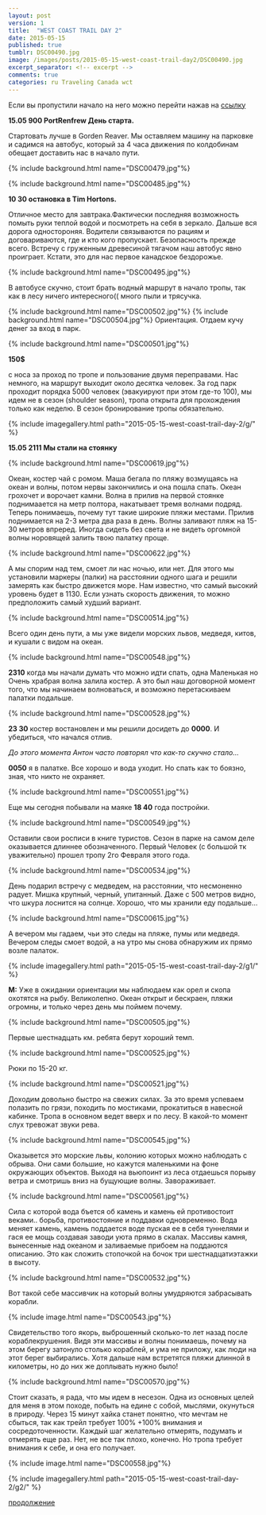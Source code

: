 ```yaml
---
layout: post
version: 1
title:  "WEST COAST TRAIL DAY 2"
date: 2015-05-15
published: true
tumblr: DSC00490.jpg
image: /images/posts/2015-05-15-west-coast-trail-day2/DSC00490.jpg
excerpt_separator: <!-- excerpt -->
comments: true
categories: ru Traveling Canada wct
---
```


Если вы пропустили начало на него можно перейти нажав на [ссылку](/ru/traveling/canada/wct/2015/05/14/west-coast-trail-day-1.html)

**15.05 900 PortRenfrew День старта.**

Стартовать лучше в Gorden Reaver. Мы оставляем машину на парковке и садимся на автобус, который за 4 часа движения по колдобинам обещает доставить нас в начало пути.

<!-- excerpt -->

{% include background.html name="DSC00479.jpg"%}

{% include background.html name="DSC00485.jpg"%}

**10 30 остановка в Tim Hortons.**

Отличное место для завтрака.Фактически последняя возможность помыть руки теплой водой и посмотреть на себя в зеркало. Дальше вся дорога одностороняя. Водители связываются по рациям и договариваются, где и кто кого пропускает. Безопасность прежде всего. Встречу с груженным древесиной тягачом наш автобус явно проиграет. Кстати, это для нас первое канадское бездорожье.

{% include background.html name="DSC00495.jpg"%}

В автобусе скучно, стоит брать водный маршрут в начало тропы, так как в лесу ничего интересного(( много пыли и трясучка.

{% include background.html name="DSC00502.jpg"%}
{% include background.html name="DSC00504.jpg"%}
Ориентация. Отдаем кучу денег за вход в парк.

{% include background.html name="DSC00501.jpg"%}

**150$**

с носа за проход по тропе и пользование двумя переправами. Нас немного, на маршрут выходит около десятка человек.  За год парк проходит порядка 5000 человек (эвакуируют при этом где-то 100),  мы идем не в сезон (shoulder season), тропа открыта для прохождения только как неделю.  В сезон бронирование тропы обязательно.

{% include imagegallery.html path="2015-05-15-west-coast-trail-day-2/g/" %}


**15.05 2111  Мы стали на стоянку**

{% include background.html name="DSC00619.jpg"%}

Океан, костер чай с ромом. Маша бегала по пляжу возмущаясь на океан и волны, потом нервы закончились и она пошла спать. Океан грохочет и ворочает камни. Волна в прилив на первой стоянке поднимаается на метр полтора, накатывает тремя волнами подряд. Теперь понимаешь, почему тут такие широкие пляжи местами. Прилив поднимается на 2-3 метра два раза в день. Волны заливают пляж на 15-30 метров впреред. Иногда сидеть без света и не видеть оргомной волны норовящей залить твою палатку проще.

{% include background.html name="DSC00622.jpg"%}

A мы спорим над тем, смоет ли нас ночью, или нет.
Для этого мы установили маркеры (палки) на расстоянии одного шага и решили замерять как быстро движется море.
Нам известно, что самый высокий уровень будет в 1130. Если узнать скорость движения, то можно предположить самый худший вариант.

{% include background.html name="DSC00514.jpg"%}

Всего один день пути, а мы уже видели морских львов, медведя, китов, и кушали с видом на океан.

{% include background.html name="DSC00548.jpg"%}

**2310** когда мы начали думать что можно идти спать, одна Маленькая но Очень храбрая волна залила костер. А это был наш договорной момент того, что мы начинаем волноваться, и возможно перетаскиваем палатки подальше.

{% include background.html name="DSC00528.jpg"%}

**23 30** костер востановлен и мы решили досидеть до **0000**. И убедиться, что начался отлив.

_До этого момента Антон часто повторял что как-то скучно стало…_

**0050** я в палатке. Все хорошо и вода уходит. Но спать как то боязно, зная, что никто не охраняет.

{% include background.html name="DSC00551.jpg"%}

Еще мы сегодня побывали на маяке **18 40** года постройки.

{% include background.html name="DSC00549.jpg"%}

Оставили свои росписи в книге туристов. Сезон в парке на самом деле оказывается длиннее обозначенного. Первый Человек (с большой тк уважительно) прошел тропу 2го Февраля этого года.

{% include background.html name="DSC00534.jpg"%}

День подарил встречу с медведем, на расстоянии, что несмоненно радует. Мишка крупный, черный, упитанный. Даже с 500 метров видно, что шкура лоснится на солнце. Хорошо, что мы хранили еду подальше…

{% include background.html name="DSC00615.jpg"%}

А вечером мы гадаем, чьи это следы на пляже, пумы или медведя. Вечером следы смоет водой, а на утро мы снова обнаружим их прямо возле палаток.

{% include imagegallery.html path="2015-05-15-west-coast-trail-day-2/g1/" %}

**М:** Уже в ожидании ориентации мы наблюдаем как орел и скопа охотятся на рыбу. Великолепно. Океан открыт и бескраен, пляжи огромны, и только через день мы поймем почему.

{% include background.html name="DSC00505.jpg"%}

Первые шестнадцать км. ребята берут хороший темп.

{% include background.html name="DSC00525.jpg"%}

Рюки по 15-20 кг.

{% include background.html name="DSC00521.jpg"%}

Доходим довольно быстро на свежих силах. За это время успеваем полазить по грязи, походить по мостиками, прокатиться в навесной кабинке. Тропа в основном ведет вверх и по лесу. В какой-то момент слух тревожат звуки рева.

{% include background.html name="DSC00545.jpg"%}

Оказывется это морские львы, колонию которых можно наблюдать с обрыва. Они сами большие, но кажутся маленькими на фоне окружающих объектов. Выходя на вьюпоинт из леса отдаешься порыву ветра и смотришь вниз на бущующие волны. Завораживает.

{% include background.html name="DSC00561.jpg"%}

Сила с которой вода бъется об камень и камень ей противостоит веками.. борьба, противостояние и поддавки одновременно. Вода меняет камень, камень поддается воде пуская ее в себя туннелями и гася ее мощь создавая заводи уюта прямо в скалах. Массивы камня, вынесенные над океаном и заливаемые прибоем на поддаются описанию. Это как сложить стопочкой на бочок три шестнадцатиэтажки в высоту.

{% include background.html name="DSC00532.jpg"%}

Вот такой себе массивчик на который волны умудряются забрасывать корабли.

{% include image.html name="DSC00543.jpg"%}

Свидетельство того якорь, выброшенный сколько-то лет назад после кораблекрушения. Видя эти массивы и волны понимаешь, почему на этом берегу затонуло столько кораблей, и ума не приложу, как люди на этот берег выбирались. Хотя дальше нам встретятся пляжи длинной в километры, но до них же доплывать нужно было!

{% include background.html name="DSC00570.jpg"%}

Cтоит сказать, я рада, что мы идем в несезон. Одна из основных целей для меня в этом походе, побыть на едине с собой, мыслями, окунуться в природу. Через 15 минут хайка станет понятно, что мечтам не сбыться, так как трейл требует 100% +100% внимания и сосредоточенности. Каждый шаг желательно отмерять, подумать и отмерять еще раз. Нет, не все так плохо, конечно. Но тропа требует внимания к себе, и она его получает.

{% include image.html name="DSC00558.jpg"%}

{% include imagegallery.html path="2015-05-15-west-coast-trail-day-2/g2/" %}

[продолжение](/ru/traveling/canada/wct/2015/05/16/west-coast-trail-day-3.html)
